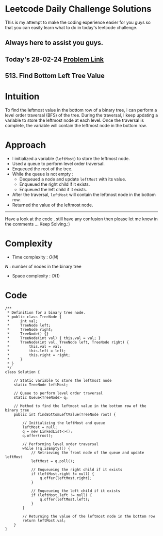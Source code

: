 # Leetcode Daily Challenge Solutions

This is my attempt to make the coding experience easier for you guys so that you can easily learn what to do in today's leetcode challenge.

## Always here to assist you guys.

## Today's 28-02-24 [Problem Link](https://leetcode.com/problems/find-bottom-left-tree-value/description/?envType=daily-question&envId=2024-02-28)
## 513. Find Bottom Left Tree Value

# Intuition
<!-- Describe your first thoughts on how to solve this problem. -->
To find the leftmost value in the bottom row of a binary tree, I can perform a level order traversal (BFS) of the tree. During the traversal, I keep updating a variable to store the leftmost node at each level. Once the traversal is complete, the variable will contain the leftmost node in the bottom row.

# Approach
<!-- Describe your approach to solving the problem. -->
- I initialized a variable (`leftMost`) to store the leftmost node.
- Used a queue to perform level order traversal.
- Enqueued the root of the tree.
- While the queue is not empty :
   - Dequeued a node and update `leftMost` with its value.
   - Enqueued the right child if it exists.
   - Enqueued the left child if it exists.
- After the traversal, `leftMost` will contain the leftmost node in the bottom row.
- Returned the value of the leftmost node.

---
Have a look at the code , still have any confusion then please let me know in the comments ... Keep Solving.:)

# Complexity
- Time complexity : $O(N)$
<!-- Add your time complexity here, e.g. $$O(n)$$ -->
$N$ : number of nodes in the binary tree

- Space complexity : $O(1)$
<!-- Add your space complexity here, e.g. $$O(n)$$ -->

# Code
```
/**
 * Definition for a binary tree node.
 * public class TreeNode {
 *     int val;
 *     TreeNode left;
 *     TreeNode right;
 *     TreeNode() {}
 *     TreeNode(int val) { this.val = val; }
 *     TreeNode(int val, TreeNode left, TreeNode right) {
 *         this.val = val;
 *         this.left = left;
 *         this.right = right;
 *     }
 * }
 */
class Solution {
    
    // Static variable to store the leftmost node
    static TreeNode leftMost;
    
    // Queue to perform level order traversal
    static Queue<TreeNode> q;
    
    // Method to find the leftmost value in the bottom row of the binary tree
    public int findBottomLeftValue(TreeNode root) {
        
        // Initializing the leftMost and queue
        leftMost = null;
        q = new LinkedList<>();
        q.offer(root);

        // Performing level order traversal
        while (!q.isEmpty()) {
            // Retrieving the front node of the queue and update leftMost
            leftMost = q.poll();
            
            // Enqueueing the right child if it exists
            if (leftMost.right != null) {
                q.offer(leftMost.right);
            }
            
            // Enqueueing the left child if it exists
            if (leftMost.left != null) {
                q.offer(leftMost.left);
            }
        }
        
        // Returning the value of the leftmost node in the bottom row
        return leftMost.val;
    }
}
```